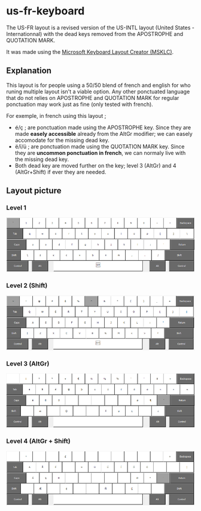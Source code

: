 # us-fr-keyboard

The US-FR layout is a revised version of the US-INTL layout (United States - Internationnal) with the dead keys removed from the APOSTROPHE and QUOTATION MARK.
 
It was made using the [Microsoft Keyboard Layout Creator (MSKLC)](https://www.microsoft.com/en-us/download/details.aspx?id=102134).

## Explanation

This layout is for people using a 50/50 blend of french and english for who runing multiple layout isn't a viable option. Any other ponctuated language that do not relies on APOSTROPHE and QUOTATION MARK for regular ponctuation may work just as fine (only tested with french).

For exemple, in french using this layout ; 

- é/ç ; are ponctuation made using the APOSTROPHE key. Since they are made **easely accessible** already from the AltGr modifier; we can easely accomodate for the missing dead key.
- ë/ï/ü ; are ponctuation made using the QUOTATION MARK key. Since they are **uncommon ponctuation in french**, we can normaly live with the missing dead key.
- Both dead key are moved further on the key; level 3 (AltGr) and 4 (AltGr+Shift) if ever they are needed.

## Layout picture

### Level 1

![Lvl-1](https://github.com/samagior/us-fr-keyboard/blob/main/preview/lvl-1.png)

### Level 2 (Shift)

![Lvl-2](https://github.com/samagior/us-fr-keyboard/blob/main/preview/lvl-2.png)

### Level 3 (AltGr)

![Lvl-3](https://github.com/samagior/us-fr-keyboard/blob/main/preview/lvl-3.png)

### Level 4 (AltGr + Shift)

![Lvl-4](https://github.com/samagior/us-fr-keyboard/blob/main/preview/lvl-4.png)


